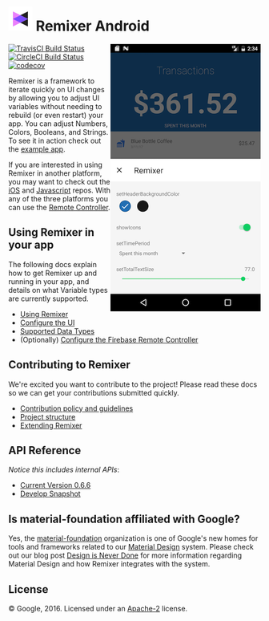 # ![Remixer](docs/small_logo.png) Remixer Android
<img align="right" src="docs/remixer_screenshot.png" width="300px">

[![TravisCI Build Status](https://travis-ci.org/material-foundation/material-remixer-android.svg?branch=develop)](https://travis-ci.org/material-foundation/material-remixer-android) [![CircleCI Build Status](https://circleci.com/gh/material-foundation/material-remixer-android.svg?style=svg)](https://circleci.com/gh/material-foundation/material-remixer-android) [![codecov](https://codecov.io/gh/material-foundation/material-remixer-android/branch/develop/graph/badge.svg)](https://codecov.io/gh/material-foundation/material-remixer-android)

Remixer is a framework to iterate quickly on UI changes by allowing you to adjust UI variables without needing to rebuild (or even restart) your app. You can adjust Numbers, Colors, Booleans, and Strings. To see it in action check out the [example app](https://github.com/material-foundation/material-remixer-android/tree/develop/remixer_example).

If you are interested in using Remixer in another platform, you may want to check out the [iOS](https://github.com/material-foundation/material-remixer-ios) and [Javascript](https://github.com/material-foundation/material-remixer-js) repos. With any of the three platforms you can use the [Remote Controller](https://github.com/material-foundation/material-remixer-remote-web).

## Using Remixer in your app

The following docs explain how to get Remixer up and running in your app, and details on what Variable types are currently supported.

- [Using Remixer](docs/USING_REMIXER.md)
- [Configure the UI](docs/CONFIGURE_UI.md)
- [Supported Data Types](docs/SUPPORTED_DATA_TYPES.md)
- (Optionally) [Configure the Firebase Remote Controller](docs/CONFIGURE_FIREBASE.md)

## Contributing to Remixer

We're excited you want to contribute to the project! Please read these docs so we can get your contributions submitted quickly.

- [Contribution policy and guidelines](docs/CONTRIBUTING.md)
- [Project structure](docs/PROJECT_STRUCTURE.md)
- [Extending Remixer](docs/EXTENDING_REMIXER.md)

## API Reference

_Notice this includes internal APIs_:

- [Current Version 0.6.6](https://jitpack.io/com/github/material-foundation/material-remixer-android/remixer/0.6.6/javadoc/index.html)
- [Develop Snapshot](https://jitpack.io/com/github/material-foundation/material-remixer-android/remixer/develop-SNAPSHOT/javadoc/index.html)

## Is material-foundation affiliated with Google?

Yes, the [material-foundation](https://github.com/material-foundation) organization is one of Google's new homes for tools and frameworks related to our [Material Design](https://material.io) system. Please check out our blog post [Design is Never Done](https://design.google.com/articles/design-is-never-done/) for more information regarding Material Design and how Remixer integrates with the system.

## License

© Google, 2016. Licensed under an [Apache-2](https://github.com/material-foundation/material-remixer-android/blob/develop/LICENSE) license.

